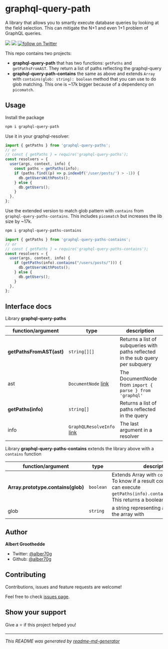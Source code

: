 # graphql-query-path

A library that allows you to smartly execute database queries by looking at the
field selection. This can mitigate the N+1 and even 1+1 problem of GraphQL
queries.

<!-- ![Version](https://img.shields.io/badge/version-0.0.1-blue.svg?cacheSeconds=2592000) [![Twitter: alber70g](https://img.shields.io/twitter/follow/alber70g.svg?style=social)](https://twitter.com/alber70g) -->

<p style="display: inline;">
    <a href="https://github.com/alber70g/graphql-query-path/graphs/contributors" alt="Contributors">
        <img src="https://img.shields.io/github/contributors/alber70g/graphql-query-path" /></a>
    <!-- <a href="#backers" alt="Backers on Open Collective">
        <img src="https://img.shields.io/opencollective/backers/graphql-query-path" /></a> -->
    <!-- <a href="#sponsors" alt="Sponsors on Open Collective">
        <img src="https://img.shields.io/opencollective/sponsors/graphql-query-path" /></a> -->
    <a href="https://github.com/alber70g/graphql-query-path/pulse" alt="Activity">
        <img src="https://img.shields.io/github/commit-activity/m/alber70g/graphql-query-path" /></a>
    <!-- <a href="https://circleci.com/gh/alber70g/graphql-query-path/tree/master">
        <img src="https://img.shields.io/circleci/project/github/alber70g/graphql-query-path/master" alt="build status"></a> -->
    <!-- <a href="https://circleci.com/gh/alber70g/daily-tests">
        <img src="https://img.shields.io/circleci/project/github/alber70g/daily-tests?label=service%20tests"
            alt="service-test status"></a> -->
    <!-- <a href="https://coveralls.io/github/alber70g/graphql-query-path">
        <img src="https://img.shields.io/coveralls/github/alber70g/graphql-query-path"
            alt="coverage"></a> -->
    <!-- <a href="https://lgtm.com/projects/g/alber70g/graphql-query-path/alerts/">
        <img src="https://img.shields.io/lgtm/alerts/g/alber70g/graphql-query-path"
            alt="Total alerts"/></a> -->
    <!-- <a href="https://github.com/alber70g/graphql-query-path/compare/gh-pages...master">
        <img src="https://img.shields.io/github/commits-since/alber70g/graphql-query-path/gh-pages?label=commits%20to%20be%20deployed"
            alt="commits to be deployed"></a> -->
    <a href="https://twitter.com/intent/follow?screen_name=graphql-query-path_io">
        <img src="https://img.shields.io/twitter/follow/alber70g?style=social&logo=twitter"
            alt="follow on Twitter"></a>
</p>

This repo contains two projects:

- **graphql-query-path** that has two functions: `getPaths` and
  `getPathsFromAST`. They return a list of paths reflecting the graphql-query
- **graphql-query-path-contains** the same as above and extends `Array` with
  `contains(glob: string): boolean` method that you can use to do glob matching.
  This one is ~17k bigger because of a dependency on `picomatch`.

## Usage

Install the package

```sh
npm i graphql-query-path
```

Use it in your graphql-resolver:

```js
import { getPaths } from 'graphql-query-paths';
// or
// const { getPaths } = require('graphql-query-paths');
const resolvers = {
  user(args, context, info) {
    const paths = getPaths(info);
    if (paths.find((p) => p.indexOf('/user/posts/') > -1)) {
      db.getUsersWithPosts();
    } else {
      db.getUsers();
    }
  },
};
```

Use the extended version to match glob pattern with `contains` from
`graphql-query-paths-contains`. This includes `picomatch` but increases the lib
size by ~17k.

```sh
npm i graphql-query-paths-contains
```

```js
import { getPaths } from 'graphql-query-paths-contains';
// or
// const { getPaths } = require('graphql-query-paths-contains');
const resolvers = {
  user(args, context, info) {
    if (getPaths(info).contains("/users/posts/"))) {
      db.getUsersWithPosts();
    } else {
      db.getUsers();
    }
  },
};
```

## Interface docs

Library **graphql-query-paths**

| function/argument                     | type                                                                                | description                                                                     |
| ------------------------------------- | ----------------------------------------------------------------------------------- | ------------------------------------------------------------------------------- |
| **getPathsFromAST(ast)**              | `string[][]`                                                                        | Returns a list of subqueries with paths reflected in the sub query per subquery |
| <span style="align: right">ast</span> | `DocumentNode` [link](https://graphql.org/graphql-js/language/#parse)               | The DocumentNode from `import { parse } from 'graphql'`                         |
| **getPaths(info)**                    | `string[]`                                                                          | Returns a list of paths reflected in the query                                  |
| info                                  | `GraphQLResolveInfo` [link](https://graphql.org/graphql-js/type/#graphqlobjecttype) | The last argument in a resolver                                                 |

Library **graphql-query-paths-contains** extends the library above with a
`contains` function

| function/argument                  | type      | description                                                                                                                                               |
| ---------------------------------- | --------- | --------------------------------------------------------------------------------------------------------------------------------------------------------- |
| **Array.prototype.contains(glob)** | `boolean` | Extends Array with `contains` function. To know if a result contains a path you can execute `getPaths(info).contains("/user/**")`. This returns a boolean |
| glob                               | `string`  | a string representing a glob to filter the array with                                                                                                     |

## Author

**Albert Groothedde**

- Twitter: [@alber70g](https://twitter.com/alber70g)
- Github: [@alber70g](https://github.com/alber70g)

## Contributing

Contributions, issues and feature requests are welcome!

Feel free to check
[issues page](https://github.com/alber70g/graphql-query-path/issues).

## Show your support

Give a ⭐️ if this project helped you!

---

_This README was generated by
[readme-md-generator](https://github.com/kefranabg/readme-md-generator)_

